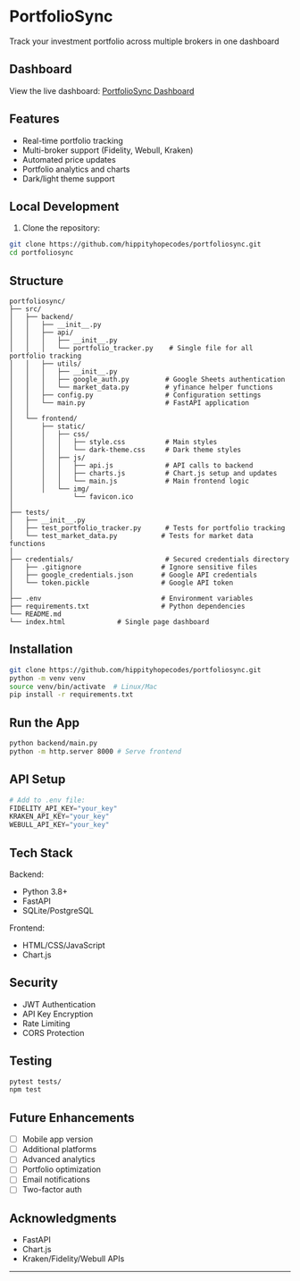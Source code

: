 # PortfolioSync

Track your investment portfolio across multiple brokers in one dashboard

## Dashboard

View the live dashboard: [PortfolioSync Dashboard](https://hippityhopecodes.github.io/portfoliosync/)

## Features

- Real-time portfolio tracking
- Multi-broker support (Fidelity, Webull, Kraken)
- Automated price updates
- Portfolio analytics and charts
- Dark/light theme support

## Local Development

1. Clone the repository:
```bash
git clone https://github.com/hippityhopecodes/portfoliosync.git
cd portfoliosync
```

## Structure
```
portfoliosync/
├── src/
│   ├── backend/
│   │   ├── __init__.py
│   │   ├── api/
│   │   │   ├── __init__.py
│   │   │   └── portfolio_tracker.py    # Single file for all portfolio tracking
│   │   ├── utils/
│   │   │   ├── __init__.py
│   │   │   ├── google_auth.py         # Google Sheets authentication
│   │   │   └── market_data.py         # yfinance helper functions
│   │   ├── config.py                  # Configuration settings
│   │   └── main.py                    # FastAPI application
│   │
│   └── frontend/
│       ├── static/
│       │   ├── css/
│       │   │   ├── style.css          # Main styles
│       │   │   └── dark-theme.css     # Dark theme styles
│       │   ├── js/
│       │   │   ├── api.js             # API calls to backend
│       │   │   ├── charts.js          # Chart.js setup and updates
│       │   │   └── main.js            # Main frontend logic
│       │   └── img/
│               └── favicon.ico
│
├── tests/
│   ├── __init__.py
│   ├── test_portfolio_tracker.py      # Tests for portfolio tracking
│   └── test_market_data.py           # Tests for market data functions
│
├── credentials/                       # Secured credentials directory
│   ├── .gitignore                    # Ignore sensitive files
│   ├── google_credentials.json       # Google API credentials
│   └── token.pickle                  # Google API token
│
├── .env                              # Environment variables
├── requirements.txt                  # Python dependencies
└── README.md
└── index.html             # Single page dashboard
```

## Installation
```bash
git clone https://github.com/hippityhopecodes/portfoliosync.git
python -m venv venv
source venv/bin/activate  # Linux/Mac
pip install -r requirements.txt
```

## Run the App
```bash 
python backend/main.py
python -m http.server 8000 # Serve frontend
```

## API Setup
```python
# Add to .env file:
FIDELITY_API_KEY="your_key"
KRAKEN_API_KEY="your_key"
WEBULL_API_KEY="your_key"
```

## Tech Stack

Backend:
- Python 3.8+
- FastAPI
- SQLite/PostgreSQL

Frontend:  
- HTML/CSS/JavaScript
- Chart.js

## Security
- JWT Authentication
- API Key Encryption
- Rate Limiting
- CORS Protection

## Testing
```bash
pytest tests/
npm test
```

## Future Enhancements
- [ ] Mobile app version
- [ ] Additional platforms
- [ ] Advanced analytics
- [ ] Portfolio optimization
- [ ] Email notifications
- [ ] Two-factor auth

## Acknowledgments
- FastAPI
- Chart.js
- Kraken/Fidelity/Webull APIs

---
